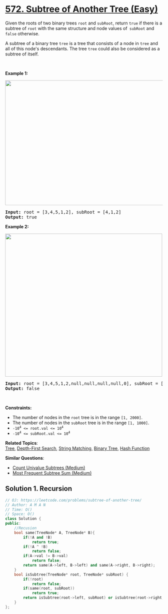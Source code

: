 # [572. Subtree of Another Tree (Easy)](https://leetcode.com/problems/subtree-of-another-tree/)

<p>Given the roots of two binary trees <code>root</code> and <code>subRoot</code>, return <code>true</code> if there is a subtree of <code>root</code> with the same structure and node values of<code> subRoot</code> and <code>false</code> otherwise.</p>

<p>A subtree of a binary tree <code>tree</code> is a tree that consists of a node in <code>tree</code> and all of this node's descendants. The tree <code>tree</code> could also be considered as a subtree of itself.</p>

<p>&nbsp;</p>
<p><strong>Example 1:</strong></p>
<img alt="" src="https://assets.leetcode.com/uploads/2021/04/28/subtree1-tree.jpg" style="width: 532px; height: 400px;">
<pre><strong>Input:</strong> root = [3,4,5,1,2], subRoot = [4,1,2]
<strong>Output:</strong> true
</pre>

<p><strong>Example 2:</strong></p>
<img alt="" src="https://assets.leetcode.com/uploads/2021/04/28/subtree2-tree.jpg" style="width: 502px; height: 458px;">
<pre><strong>Input:</strong> root = [3,4,5,1,2,null,null,null,null,0], subRoot = [4,1,2]
<strong>Output:</strong> false
</pre>

<p>&nbsp;</p>
<p><strong>Constraints:</strong></p>

<ul>
	<li>The number of nodes in the <code>root</code> tree is in the range <code>[1, 2000]</code>.</li>
	<li>The number of nodes in the <code>subRoot</code> tree is in the range <code>[1, 1000]</code>.</li>
	<li><code>-10<sup>4</sup> &lt;= root.val &lt;= 10<sup>4</sup></code></li>
	<li><code>-10<sup>4</sup> &lt;= subRoot.val &lt;= 10<sup>4</sup></code></li>
</ul>


**Related Topics**:  
[Tree](https://leetcode.com/tag/tree/), [Depth-First Search](https://leetcode.com/tag/depth-first-search/), [String Matching](https://leetcode.com/tag/string-matching/), [Binary Tree](https://leetcode.com/tag/binary-tree/), [Hash Function](https://leetcode.com/tag/hash-function/)

**Similar Questions**:
* [Count Univalue Subtrees (Medium)](https://leetcode.com/problems/count-univalue-subtrees/)
* [Most Frequent Subtree Sum (Medium)](https://leetcode.com/problems/most-frequent-subtree-sum/)

## Solution 1. Recursion

```cpp
// OJ: https://leetcode.com/problems/subtree-of-another-tree/
// Author: A M A N
// Time: O()
// Space: O()
class Solution {
public:
    //Recusion
    bool same(TreeNode* A, TreeNode* B){
        if(!A and !B)
            return true;
        if(!A ^ !B)
            return false;
        if(A->val != B->val)
            return false;
        return same(A->left, B->left) and same(A->right, B->right);
    }
    bool isSubtree(TreeNode* root, TreeNode* subRoot) {
        if(!root)
            return false;
        if(same(root, subRoot))
            return true;
        return isSubtree(root->left, subRoot) or isSubtree(root->right, subRoot); //check if left or right subtree is the reqTree 
    }
};
```